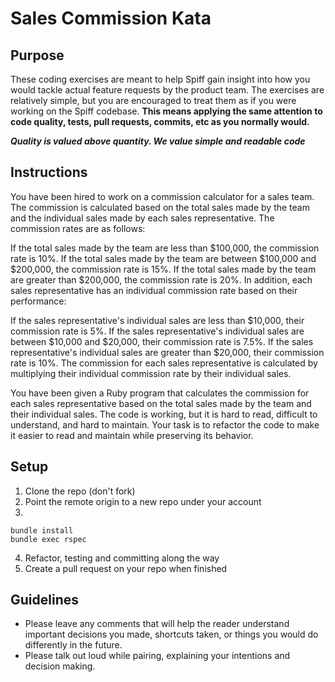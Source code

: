 # Sales Commission Kata

## Purpose

These coding exercises are meant to help Spiff gain insight into how you would tackle actual feature requests by the product team. The exercises are relatively simple, but you are encouraged to treat them as if you were working on the Spiff codebase. **This means applying the same attention to code quality, tests, pull requests, commits, etc as you normally would.**

**_Quality is valued above quantity. We value simple and readable code_**

## Instructions

You have been hired to work on a commission calculator for a sales team. The commission is calculated based on the total sales made by the team and the individual sales made by each sales representative. The commission rates are as follows:

If the total sales made by the team are less than $100,000, the commission rate is 10%.
If the total sales made by the team are between $100,000 and $200,000, the commission rate is 15%.
If the total sales made by the team are greater than $200,000, the commission rate is 20%.
In addition, each sales representative has an individual commission rate based on their performance:

If the sales representative's individual sales are less than $10,000, their commission rate is 5%.
If the sales representative's individual sales are between $10,000 and $20,000, their commission rate is 7.5%.
If the sales representative's individual sales are greater than $20,000, their commission rate is 10%.
The commission for each sales representative is calculated by multiplying their individual commission rate by their individual sales.

You have been given a Ruby program that calculates the commission for each sales representative based on the total sales made by the team and their individual sales. The code is working, but it is hard to read, difficult to understand, and hard to maintain. Your task is to refactor the code to make it easier to read and maintain while preserving its behavior.

## Setup

1. Clone the repo (don't fork)
2. Point the remote origin to a new repo under your account
3.

```
bundle install
bundle exec rspec
```

4. Refactor, testing and committing along the way
4. Create a pull request on your repo when finished

## Guidelines

* Please leave any comments that will help the reader understand important decisions you made, shortcuts taken, or things you would do differently in the future.
* Please talk out loud while pairing, explaining your intentions and decision making.

